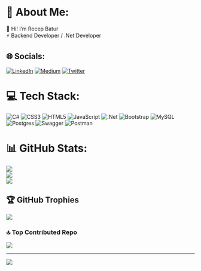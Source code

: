 # 💫 About Me:
🌱 Hi! I’m Recep Batur<br>⚡ Backend Developer / .Net Developer


## 🌐 Socials:
[![LinkedIn](https://img.shields.io/badge/LinkedIn-%230077B5.svg?logo=linkedin&logoColor=white)](https://linkedin.com/in/recepbatur) [![Medium](https://img.shields.io/badge/Medium-12100E?logo=medium&logoColor=white)](https://medium.com/@recep.btr44) [![Twitter](https://img.shields.io/badge/Twitter-%231DA1F2.svg?logo=Twitter&logoColor=white)](https://twitter.com/RecepBtr) 

# 💻 Tech Stack:
![C#](https://img.shields.io/badge/c%23-%23239120.svg?style=for-the-badge&logo=c-sharp&logoColor=white) ![CSS3](https://img.shields.io/badge/css3-%231572B6.svg?style=for-the-badge&logo=css3&logoColor=white) ![HTML5](https://img.shields.io/badge/html5-%23E34F26.svg?style=for-the-badge&logo=html5&logoColor=white) ![JavaScript](https://img.shields.io/badge/javascript-%23323330.svg?style=for-the-badge&logo=javascript&logoColor=%23F7DF1E) ![.Net](https://img.shields.io/badge/.NET-5C2D91?style=for-the-badge&logo=.net&logoColor=white) ![Bootstrap](https://img.shields.io/badge/bootstrap-%238511FA.svg?style=for-the-badge&logo=bootstrap&logoColor=white) ![MySQL](https://img.shields.io/badge/mysql-%2300000f.svg?style=for-the-badge&logo=mysql&logoColor=white) ![Postgres](https://img.shields.io/badge/postgres-%23316192.svg?style=for-the-badge&logo=postgresql&logoColor=white) ![Swagger](https://img.shields.io/badge/-Swagger-%23Clojure?style=for-the-badge&logo=swagger&logoColor=white) ![Postman](https://img.shields.io/badge/Postman-FF6C37?style=for-the-badge&logo=postman&logoColor=white)
# 📊 GitHub Stats:
![](https://github-readme-stats.vercel.app/api?username=RecepBatur&theme=algolia&hide_border=false&include_all_commits=false&count_private=false)<br/>
![](https://github-readme-streak-stats.herokuapp.com/?user=RecepBatur&theme=algolia&hide_border=false)<br/>
![](https://github-readme-stats.vercel.app/api/top-langs/?username=RecepBatur&theme=algolia&hide_border=false&include_all_commits=false&count_private=false&layout=compact)

## 🏆 GitHub Trophies
![](https://github-profile-trophy.vercel.app/?username=RecepBatur&theme=radical&no-frame=false&no-bg=true&margin-w=4)

### 🔝 Top Contributed Repo
![](https://github-contributor-stats.vercel.app/api?username=RecepBatur&limit=5&theme=dark&combine_all_yearly_contributions=true)

---
[![](https://visitcount.itsvg.in/api?id=RecepBatur&icon=0&color=0)](https://visitcount.itsvg.in)

<!-- Proudly created with GPRM ( https://gprm.itsvg.in ) -->
